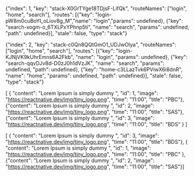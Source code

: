 {"index": 1,
"key": "stack-X0GrTYge18TDjsF-LifQk",
"routeNames": ["login", "home", "search"],
"routes": [{"key": "login-pW8m0cuBoYI_oLiov8g_M","name": "login","params": undefined},
{"key": "search-xogm-o_6TXLPxYPhnp5ti",
"name": "search",
"params": undefined,
"path": undefined}],
"stale": false, "type": "stack"}

{"index": 2, "key": "stack-c0Qn8QQtGmO1_UDJwOlya", "routeNames": ["login", "home", "search"], "routes": [{"key": "login-KJNjVK9kUhrEmns6A2Fkb", "name": "login", "params": undefined}, {"key": "search-qqvDJv8d-D0zJ0h1dVzJK", "name": "search", "params": undefined, "path": undefined}, {"key": "home-c3LLazTvk6PViwX6i8dnR", "name": "home", "params": undefined, "path": undefined}], "stale": false, "type": "stack"}

[
{
"content": "Lorem Ipsum is simply dummy ",
"id": 1,
"image": "https://reactnative.dev/img/tiny_logo.png",
"time": "11:00", "title": "PBC"},
{"content": "Lorem Ipsum is simply dummy ", "id": 2, "image": "https://reactnative.dev/img/tiny_logo.png", "time": "11:00", "title": "SAS"}, {"content": "Lorem Ipsum is simply dummy ", "id": 3, "image": "https://reactnative.dev/img/tiny_logo.png", "time": "11:00", "title": "BDS"
}
]

[
    {
        "content": "Lorem Ipsum is simply dummy ", 
        "id": 3, 
        "image": "https://reactnative.dev/img/tiny_logo.png", 
        "time": "11:00", 
        "title": "BDS"}, 
    {
        "content": "Lorem Ipsum is simply dummy ", 
        "id": 1, 
        "image": "https://reactnative.dev/img/tiny_logo.png", 
        "time": "11:00", 
        "title": "PBC"
    }, 
    {"content": "Lorem Ipsum is simply dummy ", "id": 2, "image": "https://reactnative.dev/img/tiny_logo.png", "time": "11:00", "title": "SAS"}]
